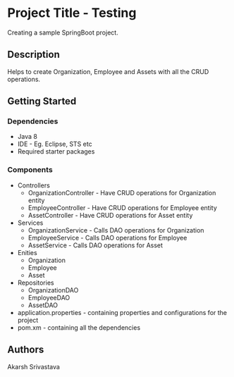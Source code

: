 # Project Title - Testing

Creating a sample SpringBoot project.

## Description

Helps to create Organization, Employee and Assets with all the CRUD operations.

## Getting Started

### Dependencies

* Java 8
* IDE - Eg. Eclipse, STS etc
* Required starter packages

### Components

* Controllers
    * OrganizationController - Have CRUD operations for Organization entity
    * EmployeeController - Have CRUD operations for Employee entity
    * AssetController - Have CRUD operations for Asset entity
* Services
    * OrganizationService - Calls DAO operations for Organization
    * EmployeeService - Calls DAO operations for Employee
    * AssetService - Calls DAO operations for Asset
* Enities
    * Organization
    * Employee
    * Asset
* Repositories
    * OrganizationDAO
    * EmployeeDAO
    * AssetDAO
* application.properties - containing properties and configurations for the project
* pom.xm - containing all the dependencies

## Authors

Akarsh Srivastava
